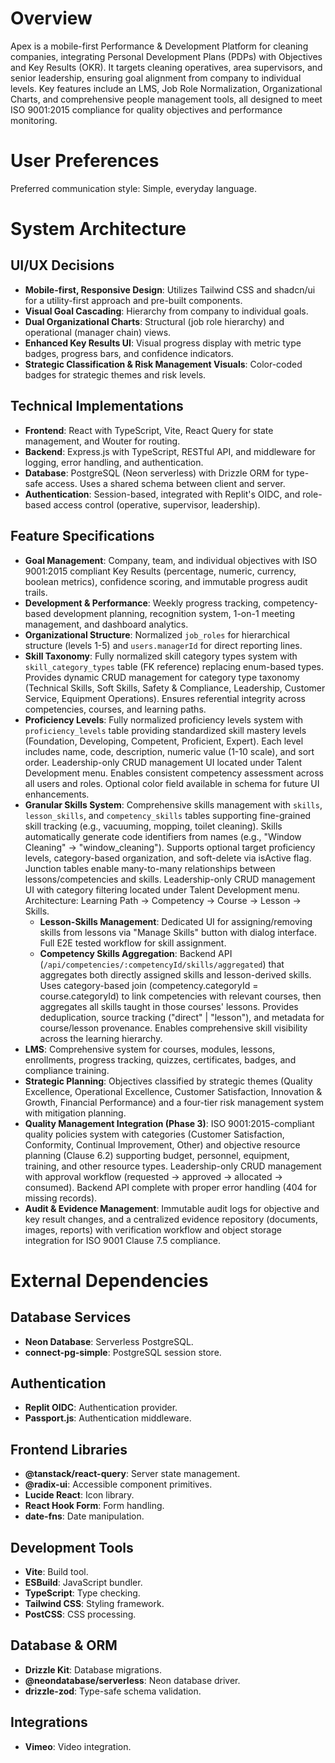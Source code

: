 # Overview

Apex is a mobile-first Performance & Development Platform for cleaning companies, integrating Personal Development Plans (PDPs) with Objectives and Key Results (OKR). It targets cleaning operatives, area supervisors, and senior leadership, ensuring goal alignment from company to individual levels. Key features include an LMS, Job Role Normalization, Organizational Charts, and comprehensive people management tools, all designed to meet ISO 9001:2015 compliance for quality objectives and performance monitoring.

# User Preferences

Preferred communication style: Simple, everyday language.

# System Architecture

## UI/UX Decisions
- **Mobile-first, Responsive Design**: Utilizes Tailwind CSS and shadcn/ui for a utility-first approach and pre-built components.
- **Visual Goal Cascading**: Hierarchy from company to individual goals.
- **Dual Organizational Charts**: Structural (job role hierarchy) and operational (manager chain) views.
- **Enhanced Key Results UI**: Visual progress display with metric type badges, progress bars, and confidence indicators.
- **Strategic Classification & Risk Management Visuals**: Color-coded badges for strategic themes and risk levels.

## Technical Implementations
- **Frontend**: React with TypeScript, Vite, React Query for state management, and Wouter for routing.
- **Backend**: Express.js with TypeScript, RESTful API, and middleware for logging, error handling, and authentication.
- **Database**: PostgreSQL (Neon serverless) with Drizzle ORM for type-safe access. Uses a shared schema between client and server.
- **Authentication**: Session-based, integrated with Replit's OIDC, and role-based access control (operative, supervisor, leadership).

## Feature Specifications
- **Goal Management**: Company, team, and individual objectives with ISO 9001:2015 compliant Key Results (percentage, numeric, currency, boolean metrics), confidence scoring, and immutable progress audit trails.
- **Development & Performance**: Weekly progress tracking, competency-based development planning, recognition system, 1-on-1 meeting management, and dashboard analytics.
- **Organizational Structure**: Normalized `job_roles` for hierarchical structure (levels 1-5) and `users.managerId` for direct reporting lines.
- **Skill Taxonomy**: Fully normalized skill category types system with `skill_category_types` table (FK reference) replacing enum-based types. Provides dynamic CRUD management for category type taxonomy (Technical Skills, Soft Skills, Safety & Compliance, Leadership, Customer Service, Equipment Operations). Ensures referential integrity across competencies, courses, and learning paths.
- **Proficiency Levels**: Fully normalized proficiency levels system with `proficiency_levels` table providing standardized skill mastery levels (Foundation, Developing, Competent, Proficient, Expert). Each level includes name, code, description, numeric value (1-10 scale), and sort order. Leadership-only CRUD management UI located under Talent Development menu. Enables consistent competency assessment across all users and roles. Optional color field available in schema for future UI enhancements.
- **Granular Skills System**: Comprehensive skills management with `skills`, `lesson_skills`, and `competency_skills` tables supporting fine-grained skill tracking (e.g., vacuuming, mopping, toilet cleaning). Skills automatically generate code identifiers from names (e.g., "Window Cleaning" → "window_cleaning"). Supports optional target proficiency levels, category-based organization, and soft-delete via isActive flag. Junction tables enable many-to-many relationships between lessons/competencies and skills. Leadership-only CRUD management UI with category filtering located under Talent Development menu. Architecture: Learning Path → Competency → Course → Lesson → Skills.
  - **Lesson-Skills Management**: Dedicated UI for assigning/removing skills from lessons via "Manage Skills" button with dialog interface. Full E2E tested workflow for skill assignment.
  - **Competency Skills Aggregation**: Backend API (`/api/competencies/:competencyId/skills/aggregated`) that aggregates both directly assigned skills and lesson-derived skills. Uses category-based join (competency.categoryId = course.categoryId) to link competencies with relevant courses, then aggregates all skills taught in those courses' lessons. Provides deduplication, source tracking ("direct" | "lesson"), and metadata for course/lesson provenance. Enables comprehensive skill visibility across the learning hierarchy.
- **LMS**: Comprehensive system for courses, modules, lessons, enrollments, progress tracking, quizzes, certificates, badges, and compliance training.
- **Strategic Planning**: Objectives classified by strategic themes (Quality Excellence, Operational Excellence, Customer Satisfaction, Innovation & Growth, Financial Performance) and a four-tier risk management system with mitigation planning.
- **Quality Management Integration (Phase 3)**: ISO 9001:2015-compliant quality policies system with categories (Customer Satisfaction, Conformity, Continual Improvement, Other) and objective resource planning (Clause 6.2) supporting budget, personnel, equipment, training, and other resource types. Leadership-only CRUD management with approval workflow (requested → approved → allocated → consumed). Backend API complete with proper error handling (404 for missing records).
- **Audit & Evidence Management**: Immutable audit logs for objective and key result changes, and a centralized evidence repository (documents, images, reports) with verification workflow and object storage integration for ISO 9001 Clause 7.5 compliance.

# External Dependencies

## Database Services
- **Neon Database**: Serverless PostgreSQL.
- **connect-pg-simple**: PostgreSQL session store.

## Authentication
- **Replit OIDC**: Authentication provider.
- **Passport.js**: Authentication middleware.

## Frontend Libraries
- **@tanstack/react-query**: Server state management.
- **@radix-ui**: Accessible component primitives.
- **Lucide React**: Icon library.
- **React Hook Form**: Form handling.
- **date-fns**: Date manipulation.

## Development Tools
- **Vite**: Build tool.
- **ESBuild**: JavaScript bundler.
- **TypeScript**: Type checking.
- **Tailwind CSS**: Styling framework.
- **PostCSS**: CSS processing.

## Database & ORM
- **Drizzle Kit**: Database migrations.
- **@neondatabase/serverless**: Neon database driver.
- **drizzle-zod**: Type-safe schema validation.

## Integrations
- **Vimeo**: Video integration.